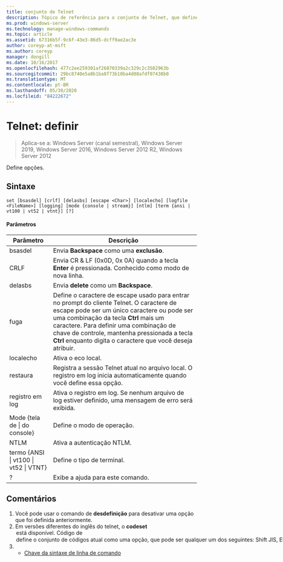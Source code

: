 ```yaml
---
title: conjunto de Telnet
description: Tópico de referência para o conjunto de Telnet, que define as opções.
ms.prod: windows-server
ms.technology: manage-windows-commands
ms.topic: article
ms.assetid: 67316b5f-9c6f-43e3-86d5-dcff9ae2ac3e
author: coreyp-at-msft
ms.author: coreyp
manager: dongill
ms.date: 10/16/2017
ms.openlocfilehash: 477c2ee259301af26870339a2c329c2c3502963b
ms.sourcegitcommit: 29bc8740e5a8b1ba8f73b10ba4d08afdf07438b0
ms.translationtype: MT
ms.contentlocale: pt-BR
ms.lasthandoff: 05/30/2020
ms.locfileid: "84222672"
---
```

# <a name="telnet-set"></a>Telnet: definir

> Aplica-se a: Windows Server (canal semestral), Windows Server 2019, Windows Server 2016, Windows Server 2012 R2, Windows Server 2012

Define opções.

## <a name="syntax"></a>Sintaxe
```
set [bsasdel] [crlf] [delasbs] [escape <Char>] [localecho] [logfile <FileName>] [logging] [mode {console | stream}] [ntlm] [term {ansi | vt100 | vt52 | vtnt}] [?]
```
#### <a name="parameters"></a>Parâmetros

|                    Parâmetro                     |                                                                                                                                              Descrição                                                                                                                                              |
|--------------------------------------------------|-------------------------------------------------------------------------------------------------------------------------------------------------------------------------------------------------------------------------------------------------------------------------------------------------------|
|                     bsasdel                      |                                                                                                                                 Envia **Backspace** como uma **exclusão**.                                                                                                                                  |
|                       CRLF                       |                                                                                                        Envia CR & LF (0x0D, 0x 0A) quando a tecla **Enter** é pressionada. Conhecido como modo de nova linha.                                                                                                        |
|                     delasbs                      |                                                                                                                                 Envia **delete** como um **Backspace**.                                                                                                                                  |
|                fuga<Character>                | Define o caractere de escape usado para entrar no prompt do cliente Telnet. O caractere de escape pode ser um único caractere ou pode ser uma combinação da tecla **Ctrl** mais um caractere. Para definir uma combinação de chave de controle, mantenha pressionada a tecla **Ctrl** enquanto digita o caractere que você deseja atribuir. |
|                    localecho                     |                                                                                                                                         Ativa o eco local.                                                                                                                                          |
|                restaura<FileName>                |                                                                                               Registra a sessão Telnet atual no arquivo local. O registro em log inicia automaticamente quando você define essa opção.                                                                                               |
|                     registro em log                      |                                                                                                                  Ativa o registro em log. Se nenhum arquivo de log estiver definido, uma mensagem de erro será exibida.                                                                                                                   |
|           Mode {tela de &#124; do console}           |                                                                                                                                       Define o modo de operação.                                                                                                                                        |
|                       NTLM                       |                                                                                                                                     Ativa a autenticação NTLM.                                                                                                                                     |
| termo {ANSI &#124; vt100 &#124; vt52 &#124; VTNT} |                                                                                                                                        Define o tipo de terminal.                                                                                                                                        |
|                        ?                         |                                                                                                                                    Exibe a ajuda para este comando.                                                                                                                                    |

## <a name="remarks"></a>Comentários
1. Você pode usar o comando de **desdefinição** para desativar uma opção que foi definida anteriormente.
2. Em versões diferentes do inglês do telnet, o **codeset** <option> está disponível. **Código de** <option> define o conjunto de códigos atual como uma opção, que pode ser qualquer um dos seguintes: **Shift JIS**, **EUC japonês**, **JIS kanji**, **JIS kanji (78)**, **Dec kanji**, **NEC kanji**. Você deve definir o mesmo conjunto de código no computador remoto.
   ## <a name="examples"></a>Exemplos
   Defina o arquivo de log e comece a fazer logon no arquivo local tnlog. txt
   ```
   set logfile tnlog.txt
   ```
   ## <a name="additional-references"></a>Referências adicionais
3. - [Chave da sintaxe de linha de comando](command-line-syntax-key.md)
